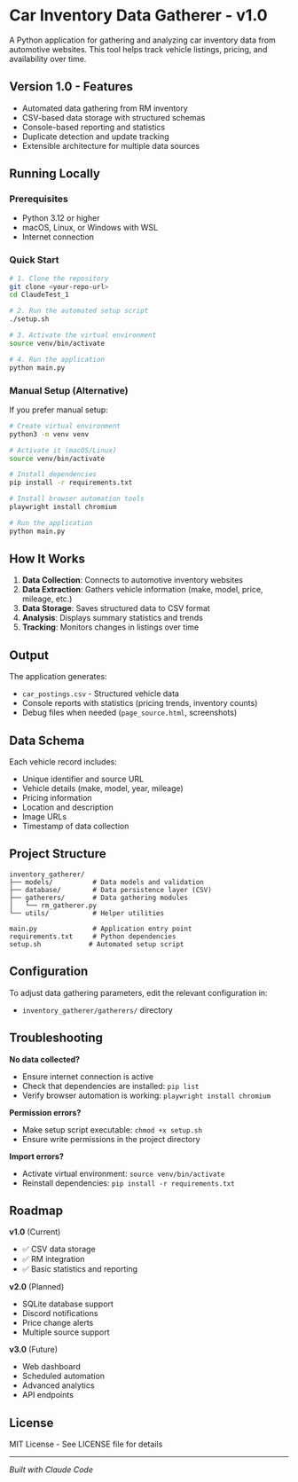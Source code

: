 # Car Inventory Data Gatherer - v1.0

A Python application for gathering and analyzing car inventory data from automotive websites. This tool helps track vehicle listings, pricing, and availability over time.

## Version 1.0 - Features

- Automated data gathering from RM inventory
- CSV-based data storage with structured schemas
- Console-based reporting and statistics
- Duplicate detection and update tracking
- Extensible architecture for multiple data sources

## Running Locally

### Prerequisites

- Python 3.12 or higher
- macOS, Linux, or Windows with WSL
- Internet connection

### Quick Start

```bash
# 1. Clone the repository
git clone <your-repo-url>
cd ClaudeTest_1

# 2. Run the automated setup script
./setup.sh

# 3. Activate the virtual environment
source venv/bin/activate

# 4. Run the application
python main.py
```

### Manual Setup (Alternative)

If you prefer manual setup:

```bash
# Create virtual environment
python3 -m venv venv

# Activate it (macOS/Linux)
source venv/bin/activate

# Install dependencies
pip install -r requirements.txt

# Install browser automation tools
playwright install chromium

# Run the application
python main.py
```

## How It Works

1. **Data Collection**: Connects to automotive inventory websites
2. **Data Extraction**: Gathers vehicle information (make, model, price, mileage, etc.)
3. **Data Storage**: Saves structured data to CSV format
4. **Analysis**: Displays summary statistics and trends
5. **Tracking**: Monitors changes in listings over time

## Output

The application generates:
- `car_postings.csv` - Structured vehicle data
- Console reports with statistics (pricing trends, inventory counts)
- Debug files when needed (`page_source.html`, screenshots)

## Data Schema

Each vehicle record includes:
- Unique identifier and source URL
- Vehicle details (make, model, year, mileage)
- Pricing information
- Location and description
- Image URLs
- Timestamp of data collection

## Project Structure

```
inventory_gatherer/
├── models/          # Data models and validation
├── database/        # Data persistence layer (CSV)
├── gatherers/       # Data gathering modules
│   └── rm_gatherer.py
└── utils/           # Helper utilities

main.py              # Application entry point
requirements.txt     # Python dependencies
setup.sh            # Automated setup script
```

## Configuration

To adjust data gathering parameters, edit the relevant configuration in:
- `inventory_gatherer/gatherers/` directory

## Troubleshooting

**No data collected?**
- Ensure internet connection is active
- Check that dependencies are installed: `pip list`
- Verify browser automation is working: `playwright install chromium`

**Permission errors?**
- Make setup script executable: `chmod +x setup.sh`
- Ensure write permissions in the project directory

**Import errors?**
- Activate virtual environment: `source venv/bin/activate`
- Reinstall dependencies: `pip install -r requirements.txt`

## Roadmap

**v1.0** (Current)
- ✅ CSV data storage
- ✅ RM integration
- ✅ Basic statistics and reporting

**v2.0** (Planned)
- SQLite database support
- Discord notifications
- Price change alerts
- Multiple source support

**v3.0** (Future)
- Web dashboard
- Scheduled automation
- Advanced analytics
- API endpoints

## License

MIT License - See LICENSE file for details

---

*Built with Claude Code*
